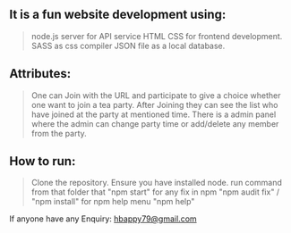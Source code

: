 It is a fun website development using:
-----------------------------------
> node.js server for API service
> HTML CSS for frontend development.
> SASS as css compiler
> JSON file as a local database.

Attributes:
-----------------------------
> One can Join with the URL and participate to give a choice whether one want to join a tea party.
> After Joining they can see the list who have joined at the party at mentioned time.
> There is a admin panel where the admin can change party time or add/delete any member from the party.

How to run:
-------------------------------
> Clone the repository.
> Ensure you have installed node.
> run command from that folder that "npm start"
> for any fix in npm "npm audit fix" / "npm install"
> for npm help menu "npm help"

If anyone have any Enquiry: hbappy79@gmail.com
